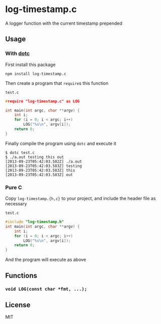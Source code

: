 log-timestamp.c
===============

A logger function with the current timestamp prepended

Usage
-----

### With [dotc](https://github.com/substack/dotc)

First install this package

    npm install log-timestamp.c

Then create a program that `require`s this function

`test.c`
``` c
#require "log-timestamp.c" as LOG

int main(int argc, char **argv) {
	int i;
	for (i = 0; i < argc; i++)
		LOG("%s\n", argv[i]);
	return 0;
}
```

Finally compile the program using `dotc` and execute it

```
$ dotc test.c
$ ./a.out testing this out
[2013-09-23T05:42:03.582Z] ./a.out
[2013-09-23T05:42:03.583Z] testing
[2013-09-23T05:42:03.583Z] this
[2013-09-23T05:42:03.583Z] out
```

### Pure C

Copy `log-timestamp.{h,c}` to your project, and include the header
file as necessary

`test.c`
``` c
#include "log-timestamp.h"
int main(int argc, char **argv) {
	int i;
	for (i = 0; i < argc; i++)
		LOG("%s\n", argv[i]);
	return 0;
}
```

And the program will execute as above

Functions
---------

### `void LOG(const char *fmt, ...);`

License
-------

MIT

